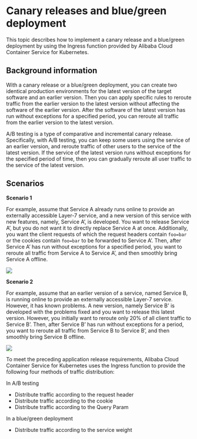 # Canary releases and blue/green deployment

This topic describes how to implement a canary release and a blue/green deployment by using the Ingress function provided by Alibaba Cloud Container Service for Kubernetes.

## Background information

With a canary release or a blue/green deployment, you can create two identical production environments for the latest version of the target software and an earlier version. Then you can apply specific rules to reroute traffic from the earlier version to the latest version without affecting the software of the earlier version. After the software of the latest version has run without exceptions for a specified period, you can reroute all traffic from the earlier version to the latest version.

A/B testing is a type of comparative and incremental canary release. Specifically, with A/B testing, you can keep some users using the service of an earlier version, and reroute traffic of other users to the service of the latest version. If the service of the latest version runs without exceptions for the specified period of time, then you can gradually reroute all user traffic to the service of the latest version.

## Scenarios

**Scenario 1**

For example, assume that Service A already runs online to provide an externally accessible Layer-7 service, and a new version of this service with new features, namely, Service A’, is developed. You want to release Service A’, but you do not want it to directly replace Service A at once. Additionally, you want the client requests of which the request headers contain `foo=bar` or the cookies contain `foo=bar` to be forwarded to Service A’. Then, after Service A’ has run without exceptions for a specified period, you want to reroute all traffic from Service A to Service A’, and then smoothly bring Service A offline.

![](https://static-aliyun-doc.oss-cn-hangzhou.aliyuncs.com/assets/img/en-US/7455359951/p9950.png)

**Scenario 2**

For example, assume that an earlier version of a service, named Service B, is running online to provide an externally accessible Layer-7 service. However, it has known problems. A new version, namely Service B' is developed with the problems fixed and you want to release this latest version. However, you initially want to reroute only 20% of all client traffic to Service B’. Then, after Service B’ has run without exceptions for a period, you want to reroute all traffic from Service B to Service B’, and then smoothly bring Service B offline.

![](https://static-aliyun-doc.oss-cn-hangzhou.aliyuncs.com/assets/img/en-US/7455359951/p9951.png)

To meet the preceding application release requirements, Alibaba Cloud Container Service for Kubernetes uses the Ingress function to provide the following four methods of traffic distribution:

In A/B testing

-   Distribute traffic according to the request header
-   Distribute traffic according to the cookie
-   Distribute traffic according to the Query Param

In a blue/green deployment

-   Distribute traffic according to the service weight


